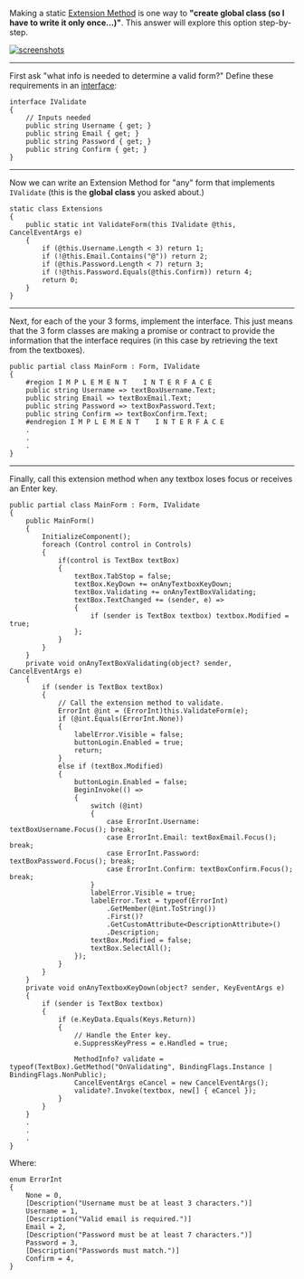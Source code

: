Making a static [Extension Method](https://learn.microsoft.com/en-us/dotnet/csharp/programming-guide/classes-and-structs/extension-methods)
is one way to **"create global class (so I have to write it only once...)"**. This answer will explore this option step-by-step.

[![screenshots][1]][1]

***
First ask "what info is needed to determine a valid form?" Define these requirements in an [interface](https://learn.microsoft.com/en-us/dotnet/csharp/language-reference/keywords/interface):

    interface IValidate
    {
        // Inputs needed
        public string Username { get; }
        public string Email { get; }
        public string Password { get; }
        public string Confirm { get; }
    }

***
Now we can write an Extension Method for "any" form that implements `IValidate` (this is the **global class** you asked about.)

    static class Extensions
    {
        public static int ValidateForm(this IValidate @this, CancelEventArgs e)
        {
            if (@this.Username.Length < 3) return 1;
            if (!@this.Email.Contains("@")) return 2;
            if (@this.Password.Length < 7) return 3;
            if (!@this.Password.Equals(@this.Confirm)) return 4;
            return 0;
        }
    }

***
Next, for each of the your 3 forms, implement the interface. This just means that the 3 form classes are making a promise or contract to provide the  information that the interface requires (in this case by retrieving the text from the textboxes). 

    public partial class MainForm : Form, IValidate
    {
        #region I M P L E M E N T    I N T E R F A C E
        public string Username => textBoxUsername.Text;
        public string Email => textBoxEmail.Text;
        public string Password => textBoxPassword.Text;
        public string Confirm => textBoxConfirm.Text;
        #endregion I M P L E M E N T    I N T E R F A C E
        .
        .
        .
    }

***
Finally, call this extension method when any textbox loses focus or receives an Enter key.

    public partial class MainForm : Form, IValidate
    {        
        public MainForm()
        {
            InitializeComponent();
            foreach (Control control in Controls)
            {
                if(control is TextBox textBox)
                {
                    textBox.TabStop = false;
                    textBox.KeyDown += onAnyTextboxKeyDown;
                    textBox.Validating += onAnyTextBoxValidating;
                    textBox.TextChanged += (sender, e) =>
                    {
                        if (sender is TextBox textbox) textbox.Modified = true;
                    };
                }
            }
        }
        private void onAnyTextBoxValidating(object? sender, CancelEventArgs e)
        {
            if (sender is TextBox textBox)
            {
                // Call the extension method to validate.
                ErrorInt @int = (ErrorInt)this.ValidateForm(e);
                if (@int.Equals(ErrorInt.None))
                {
                    labelError.Visible = false;
                    buttonLogin.Enabled = true;
                    return;
                }
                else if (textBox.Modified)
                {
                    buttonLogin.Enabled = false;
                    BeginInvoke(() =>
                    {
                        switch (@int)
                        {
                            case ErrorInt.Username: textBoxUsername.Focus(); break;
                            case ErrorInt.Email: textBoxEmail.Focus(); break;
                            case ErrorInt.Password: textBoxPassword.Focus(); break;
                            case ErrorInt.Confirm: textBoxConfirm.Focus(); break;
                        }
                        labelError.Visible = true;
                        labelError.Text = typeof(ErrorInt)
                            .GetMember(@int.ToString())
                            .First()?
                            .GetCustomAttribute<DescriptionAttribute>()
                            .Description;
                        textBox.Modified = false;
                        textBox.SelectAll();
                    });
                }
            }
        }
        private void onAnyTextboxKeyDown(object? sender, KeyEventArgs e)
        {
            if (sender is TextBox textbox)
            {
                if (e.KeyData.Equals(Keys.Return))
                {
                    // Handle the Enter key.
                    e.SuppressKeyPress = e.Handled = true;

                    MethodInfo? validate = typeof(TextBox).GetMethod("OnValidating", BindingFlags.Instance | BindingFlags.NonPublic);
                    CancelEventArgs eCancel = new CancelEventArgs();
                    validate?.Invoke(textbox, new[] { eCancel });
                }
            }
        }
        .
        .
        .
    }   

Where:

    enum ErrorInt
    {
        None = 0,
        [Description("Username must be at least 3 characters.")]
        Username = 1,
        [Description("Valid email is required.")]
        Email = 2,
        [Description("Password must be at least 7 characters.")]
        Password = 3,
        [Description("Passwords must match.")]
        Confirm = 4,
    }


  [1]: https://i.stack.imgur.com/6YRLR.png